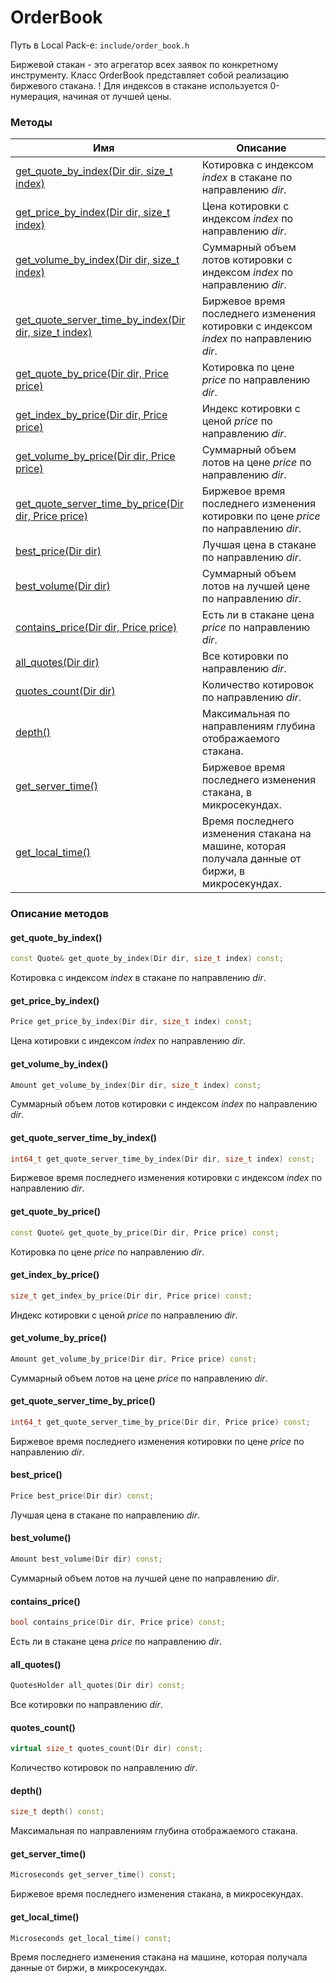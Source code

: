 # OrderBook

Путь в Local Pack-е: `include/order_book.h`

Биржевой стакан - это агрегатор всех заявок по конкретному инструменту.
Класс OrderBook представляет собой реализацию биржевого стакана.
! Для индексов в стакане используется 0-нумерация, начиная от лучшей цены.

### Методы

|Имя| Описание|
|------------------|--------------------|
|[get_quote_by_index(Dir dir, size_t index)](#get_quote_by_index)|Котировка с индексом *index* в стакане по направлению *dir*.|
|[get_price_by_index(Dir dir, size_t index)](#get_price_by_index)|Цена котировки с индексом *index* по направлению *dir*.|
|[get_volume_by_index(Dir dir, size_t index)](#get_volume_by_index)|Суммарный объем лотов котировки с индексом *index* по направлению *dir*.|
|[get_quote_server_time_by_index(Dir dir, size_t index)](#get_quote_server_time_by_index)|Биржевое время последнего изменения котировки с индексом *index* по направлению *dir*.|
|[get_quote_by_price(Dir dir, Price price)](#get_quote_by_price)|Котировка по цене *price* по направлению *dir*.|
|[get_index_by_price(Dir dir, Price price)](#get_index_by_price)|Индекс котировки с ценой *price* по направлению *dir*.|
|[get_volume_by_price(Dir dir, Price price)](#get_volume_by_price)|Суммарный объем лотов на цене *price* по направлению *dir*.|
|[get_quote_server_time_by_price(Dir dir, Price price)](#get_quote_server_time_by_price)|Биржевое время последнего изменения котировки по цене *price* по направлению *dir*.|
|[best_price(Dir dir)](#best_price)|Лучшая цена в стакане по направлению *dir*.|
|[best_volume(Dir dir)](#best_volume)|Суммарный объем лотов на лучшей цене по направлению *dir*.|
|[contains_price(Dir dir, Price price)](#contains_price)|Есть ли в стакане цена *price* по направлению *dir*.|
|[all_quotes(Dir dir)](#all_quotes)|Все котировки по направлению *dir*.|
|[quotes_count(Dir dir)](#quotes_count)|Количество котировок по направлению *dir*.|
|[depth()](#depth)|Максимальная по направлениям глубина отображаемого стакана.|
|[get_server_time()](#get_server_time)|Биржевое время последнего изменения стакана, в микросекундах.|
|[get_local_time()](#get_local_time)|Время последнего изменения стакана на машине, которая получала данные от биржи, в микросекундах.|

### Описание методов

#### get_quote_by_index()<a id="get_quote_by_index"></a>

```c++
const Quote& get_quote_by_index(Dir dir, size_t index) const;
```

Котировка с индексом *index* в стакане по направлению *dir*.

#### get_price_by_index()<a id="get_price_by_index"></a>

```c++
Price get_price_by_index(Dir dir, size_t index) const;
```

Цена котировки с индексом *index* по направлению *dir*.

#### get_volume_by_index()<a id="get_volume_by_index"></a>

```c++
Amount get_volume_by_index(Dir dir, size_t index) const;
```

Суммарный объем лотов котировки с индексом *index* по направлению *dir*.

#### get_quote_server_time_by_index()<a id="get_quote_server_time_by_index"></a>

```c++
int64_t get_quote_server_time_by_index(Dir dir, size_t index) const;
```

Биржевое время последнего изменения котировки с индексом *index* по направлению *dir*.

#### get_quote_by_price()<a id="get_quote_by_price"></a>

```c++
const Quote& get_quote_by_price(Dir dir, Price price) const;
```

Котировка по цене *price* по направлению *dir*.

#### get_index_by_price()<a id="get_index_by_price"></a>

```c++
size_t get_index_by_price(Dir dir, Price price) const;
```

Индекс котировки с ценой *price* по направлению *dir*.

#### get_volume_by_price()<a id="get_volume_by_price"></a>

```c++
Amount get_volume_by_price(Dir dir, Price price) const;
```

Суммарный объем лотов на цене *price* по направлению *dir*.

#### get_quote_server_time_by_price()<a id="get_quote_server_time_by_price"></a>

```c++
int64_t get_quote_server_time_by_price(Dir dir, Price price) const;
```

Биржевое время последнего изменения котировки по цене *price* по направлению *dir*.

#### best_price()<a id="best_price"></a>

```c++
Price best_price(Dir dir) const;
```

Лучшая цена в стакане по направлению *dir*.

#### best_volume()<a id="best_volume"></a>

```c++
Amount best_volume(Dir dir) const;
```

Суммарный объем лотов на лучшей цене по направлению *dir*.

#### contains_price()<a id="contains_price"></a>

```c++
bool contains_price(Dir dir, Price price) const;
```

Есть ли в стакане цена *price* по направлению *dir*.

#### all_quotes()<a id="all_quotes"></a>

```c++
QuotesHolder all_quotes(Dir dir) const;
```

Все котировки по направлению *dir*.

#### quotes_count()<a id="quotes_count"></a>

```c++
virtual size_t quotes_count(Dir dir) const;
```

Количество котировок по направлению *dir*.

#### depth()<a id="depth"></a>

```c++
size_t depth() const;
```

Максимальная по направлениям глубина отображаемого стакана.

#### get_server_time()<a id="get_server_time"></a>

```c++
Microseconds get_server_time() const;
```

Биржевое время последнего изменения стакана, в микросекундах.

#### get_local_time()<a id="get_local_time"></a>

```c++
Microseconds get_local_time() const;
```

Время последнего изменения стакана на машине, которая получала данные от биржи, в микросекундах.
